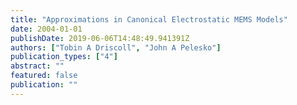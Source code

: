 ```yaml
---
title: "Approximations in Canonical Electrostatic MEMS Models"
date: 2004-01-01
publishDate: 2019-06-06T14:48:49.941391Z
authors: ["Tobin A Driscoll", "John A Pelesko"]
publication_types: ["4"]
abstract: ""
featured: false
publication: ""
---
```


